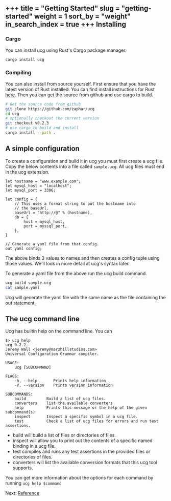 +++
title = "Getting Started"
slug = "getting-started"
weight = 1
sort_by = "weight"
in_search_index = true
+++
Installing
----------

### Cargo

You can install ucg using Rust's Cargo package manager.

```sh
cargo install ucg
```

### Compiling

You can also install from source yourself. First ensure that you have the latest
version of Rust installed. You can find install instructions for Rust
[here](https://www.rust-lang.org/en-US/install.html). Then you can get the source
from github and use cargo to build.

```sh
# Get the source code from github
git clone https://github.com/zaphar/ucg
cd ucg
# optionally checkout the current version
git checkout v0.2.3
# use cargo to build and install
cargo install --path .
```

A simple configuration
----------------------

To create a configuration and build it in ucg you must first create a ucg file. Copy the below contents into a file called `sample.ucg`. All ucg files must end in the ucg
extension.

```
let hostname = "www.example.com";
let mysql_host = "localhost";
let mysql_port = 3306;

let config = {
    // This uses a format string to put the hostname into
    // the baseUrl.
    baseUrl = "http://@" % (hostname),
    db = {
        host = mysql_host,
        port = myssql_port,
    },
}

// Generate a yaml file from that config.
out yaml config;
```

The above binds 3 values to names and then creates a config tuple using those values.
We'll look in more detail at ucg's syntax later.

To generate a yaml file from the above run the ucg build command.

```sh
ucg build sample.ucg
cat sample.yaml
```

Ucg will generate the yaml file with the same name as the file containing the out statement.

The ucg command line
-----------

Ucg has builtin help on the command line. You can 

    $> ucg help
    ucg 0.2.2
    Jeremy Wall <jeremy@marzhillstudios.com>
    Universal Configuration Grammar compiler.
    
    USAGE:
        ucg [SUBCOMMAND]
    
    FLAGS:
        -h, --help       Prints help information
        -V, --version    Prints version information
    
    SUBCOMMANDS:
        build         Build a list of ucg files.
        converters    list the available converters
        help          Prints this message or the help of the given subcommand(s)
        inspect       Inspect a specific symbol in a ucg file.
        test          Check a list of ucg files for errors and run test assertions.

* build will build a list of files or directories of files.
* inspect will allow you to print out the contents of a specific named binding in a ucg file.
* test compiles and runs any test assertions in the provided files or directories of files.
* converters will list the available conversion formats that this ucg tool supports.

You can get more information about the options for each command by running `ucg help $command`

Next: <a href="/reference">Reference</a>